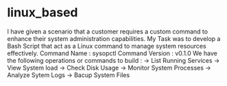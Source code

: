 # linux_based
I have given a scenario that a customer requires a custom command to enhance their system administration capabilities. My Task was to develop a Bash Script that act as a Linux command to manage system resources effectively.
Command Name : sysopctl
Command Version : v0.1.0
We have the following operations or commands to build :
-> List Running Services
-> View System load
-> Check Disk Usage
-> Monitor System Processes
-> Analyze Sytem Logs
-> Bacup System Files

